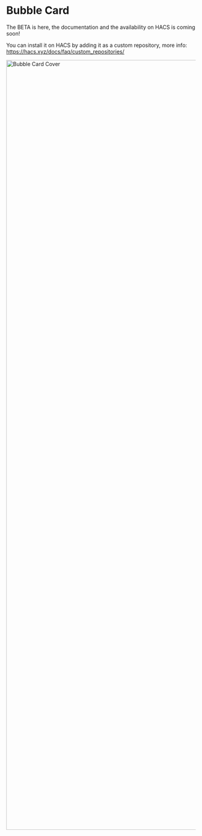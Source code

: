 # Bubble Card

The BETA is here, the documentation and the availability on HACS is coming soon!

You can install it on HACS by adding it as a custom repository, more info:
https://hacs.xyz/docs/faq/custom_repositories/

<img width="2048" alt="Bubble Card Cover" src="https://github.com/Clooos/Bubble-Card/assets/36499953/681e99e0-17ce-471d-a71b-9ef8158af6d5">

